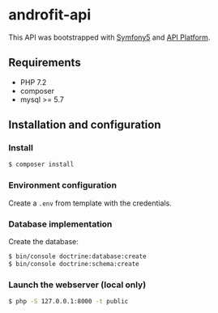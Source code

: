 # androfit-api

This API was bootstrapped with [Symfony5](https://github.com/symfony/symfony) and [API Platform](https://github.com/api-platform/api-platform).

## Requirements

- PHP 7.2
- composer
- mysql >= 5.7

## Installation and configuration

### Install

```bash
$ composer install
```

### Environment configuration

Create a `.env` from template with the credentials.

### Database implementation

Create the database:

```bash
$ bin/console doctrine:database:create
$ bin/console doctrine:schema:create
```

### Launch the webserver (local only)

```bash
$ php -S 127.0.0.1:8000 -t public 
```
